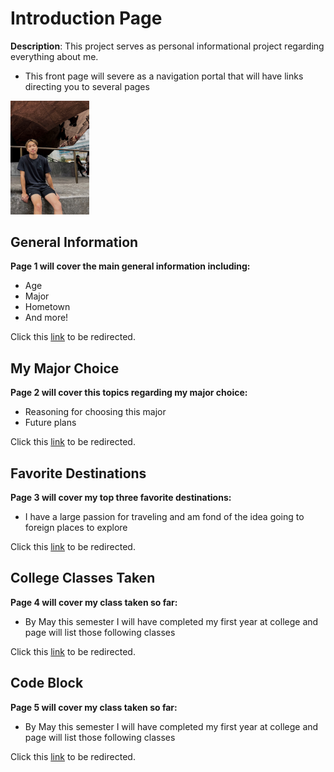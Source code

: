 # Introduction Page
**Description**: This project serves as personal informational project regarding everything about me.
* This front page will severe as a navigation portal that will have links directing you to several pages
<img src="FullSizeRender.jpg" width=25% height=25%>

## General Information
**Page 1 will cover the main general information including:**
* Age
* Major
* Hometown
* And more!

Click this [link](GEN-INFO.md) to be redirected.

## My Major Choice
**Page 2 will cover this topics regarding my major choice:**
* Reasoning for choosing this major
* Future plans 

Click this [link](MAJOR.md) to be redirected.

## Favorite Destinations
**Page 3 will cover my top three favorite destinations:**
* I have a large passion for traveling and am fond of the idea going to foreign places to explore

Click this [link](FAV-DEST.md) to be redirected.

## College Classes Taken
**Page 4 will cover my class taken so far:**
* By May this semester I will have completed my first year at college and page will list those following classes

Click this [link](CLASSES.md) to be redirected.

## Code Block
**Page 5 will cover my class taken so far:**
* By May this semester I will have completed my first year at college and page will list those following classes

Click this [link](CLASSES.md) to be redirected.
